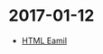 # 2017-01-12
* [HTML Eamil](https://www.smashingmagazine.com/2017/01/introduction-building-sending-html-email-for-web-developers/)
